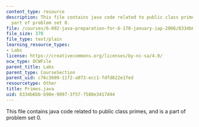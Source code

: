 ```yaml
---
content_type: resource
description: This file contains java code related to public class primes, and is a
  part of problem set 0.
file: /courses/6-092-java-preparation-for-6-170-january-iap-2006/8334b6bbb98e90973f577588e3417d44_Primes.java
file_size: 370
file_type: text/plain
learning_resource_types:
- Labs
license: https://creativecommons.org/licenses/by-nc-sa/4.0/
ocw_type: OCWFile
parent_title: Labs
parent_type: CourseSection
parent_uid: c76c3609-11f2-a073-ecc1-fdfd622e1fed
resourcetype: Other
title: Primes.java
uid: 8334b6bb-b98e-9097-3f57-7588e3417d44
---
```

This file contains java code related to public class primes, and is a part of problem set 0.